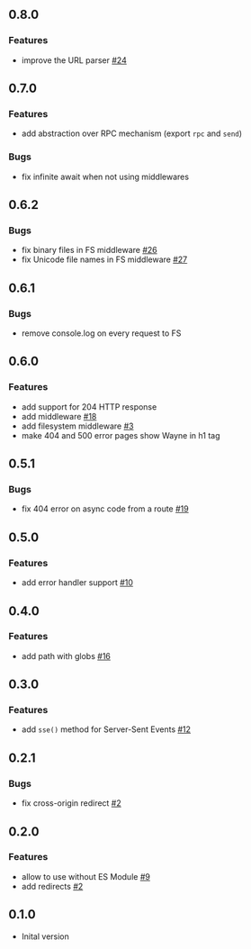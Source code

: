 ## 0.8.0
### Features
* improve the URL parser [#24](https://github.com/jcubic/wayne/issues/24)

## 0.7.0
### Features
* add abstraction over RPC mechanism (export `rpc` and `send`)
### Bugs
* fix infinite await when not using middlewares

## 0.6.2
### Bugs
* fix binary files in FS middleware [#26](https://github.com/jcubic/wayne/issues/26)
* fix Unicode file names in FS middleware [#27](https://github.com/jcubic/wayne/issues/27)

## 0.6.1
### Bugs
* remove console.log on every request to FS

## 0.6.0
### Features
* add support for 204 HTTP response
* add middleware [#18](https://github.com/jcubic/wayne/issues/18)
* add filesystem middleware [#3](https://github.com/jcubic/wayne/issues/3)
* make 404 and 500 error pages show Wayne in h1 tag

## 0.5.1
### Bugs
* fix 404 error on async code from a route [#19](https://github.com/jcubic/wayne/issues/19)

## 0.5.0
### Features
* add error handler support [#10](https://github.com/jcubic/wayne/issues/10)

## 0.4.0
### Features
* add path with globs [#16](https://github.com/jcubic/wayne/issues/16)

## 0.3.0
### Features
* add `sse()` method for Server-Sent Events [#12](https://github.com/jcubic/wayne/issues/12)

## 0.2.1
### Bugs
* fix cross-origin redirect [#2](https://github.com/jcubic/wayne/issues/2)

## 0.2.0
### Features
* allow to use without ES Module [#9](https://github.com/jcubic/wayne/issues/9)
* add redirects [#2](https://github.com/jcubic/wayne/issues/2)

## 0.1.0
* Inital version
